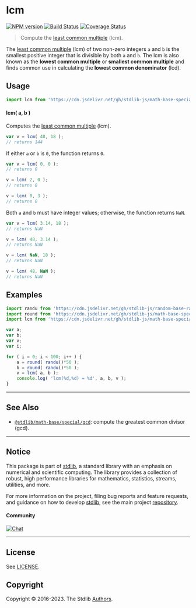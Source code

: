 <!--

@license Apache-2.0

Copyright (c) 2018 The Stdlib Authors.

Licensed under the Apache License, Version 2.0 (the "License");
you may not use this file except in compliance with the License.
You may obtain a copy of the License at

   http://www.apache.org/licenses/LICENSE-2.0

Unless required by applicable law or agreed to in writing, software
distributed under the License is distributed on an "AS IS" BASIS,
WITHOUT WARRANTIES OR CONDITIONS OF ANY KIND, either express or implied.
See the License for the specific language governing permissions and
limitations under the License.

-->

# lcm

[![NPM version][npm-image]][npm-url] [![Build Status][test-image]][test-url] [![Coverage Status][coverage-image]][coverage-url] <!-- [![dependencies][dependencies-image]][dependencies-url] -->

> Compute the [least common multiple][lcm] (lcm).

<!-- Section to include introductory text. Make sure to keep an empty line after the intro `section` element and another before the `/section` close. -->

<section class="intro">

The [least common multiple][lcm] (lcm) of two non-zero integers `a` and `b` is the smallest positive integer that is divisible by both `a` and `b`. The lcm is also known as the **lowest common multiple** or **smallest common multiple** and finds common use in calculating the **lowest common denominator** (lcd).

</section>

<!-- /.intro -->

<!-- Package usage documentation. -->



<section class="usage">

## Usage

```javascript
import lcm from 'https://cdn.jsdelivr.net/gh/stdlib-js/math-base-special-lcm@deno/mod.js';
```

#### lcm( a, b )

Computes the [least common multiple][lcm] (lcm).

```javascript
var v = lcm( 48, 18 );
// returns 144
```

If either `a` or `b` is `0`, the function returns `0`.

```javascript
var v = lcm( 0, 0 );
// returns 0

v = lcm( 2, 0 );
// returns 0

v = lcm( 0, 3 );
// returns 0
```

Both `a` and `b` must have integer values; otherwise, the function returns `NaN`.

```javascript
var v = lcm( 3.14, 18 );
// returns NaN

v = lcm( 48, 3.14 );
// returns NaN

v = lcm( NaN, 18 );
// returns NaN

v = lcm( 48, NaN );
// returns NaN
```

</section>

<!-- /.usage -->

<!-- Package usage notes. Make sure to keep an empty line after the `section` element and another before the `/section` close. -->

<section class="notes">

</section>

<!-- /.notes -->

<!-- Package usage examples. -->

<section class="examples">

## Examples

<!-- eslint no-undef: "error" -->

```javascript
import randu from 'https://cdn.jsdelivr.net/gh/stdlib-js/random-base-randu@deno/mod.js';
import round from 'https://cdn.jsdelivr.net/gh/stdlib-js/math-base-special-round@deno/mod.js';
import lcm from 'https://cdn.jsdelivr.net/gh/stdlib-js/math-base-special-lcm@deno/mod.js';

var a;
var b;
var v;
var i;

for ( i = 0; i < 100; i++ ) {
    a = round( randu()*50 );
    b = round( randu()*50 );
    v = lcm( a, b );
    console.log( 'lcm(%d,%d) = %d', a, b, v );
}
```

</section>

<!-- /.examples -->

<!-- Section to include cited references. If references are included, add a horizontal rule *before* the section. Make sure to keep an empty line after the `section` element and another before the `/section` close. -->

<section class="references">

</section>

<!-- /.references -->

<!-- Section for related `stdlib` packages. Do not manually edit this section, as it is automatically populated. -->

<section class="related">

* * *

## See Also

-   <span class="package-name">[`@stdlib/math-base/special/gcd`][@stdlib/math/base/special/gcd]</span><span class="delimiter">: </span><span class="description">compute the greatest common divisor (gcd).</span>

</section>

<!-- /.related -->

<!-- Section for all links. Make sure to keep an empty line after the `section` element and another before the `/section` close. -->


<section class="main-repo" >

* * *

## Notice

This package is part of [stdlib][stdlib], a standard library with an emphasis on numerical and scientific computing. The library provides a collection of robust, high performance libraries for mathematics, statistics, streams, utilities, and more.

For more information on the project, filing bug reports and feature requests, and guidance on how to develop [stdlib][stdlib], see the main project [repository][stdlib].

#### Community

[![Chat][chat-image]][chat-url]

---

## License

See [LICENSE][stdlib-license].


## Copyright

Copyright &copy; 2016-2023. The Stdlib [Authors][stdlib-authors].

</section>

<!-- /.stdlib -->

<!-- Section for all links. Make sure to keep an empty line after the `section` element and another before the `/section` close. -->

<section class="links">

[npm-image]: http://img.shields.io/npm/v/@stdlib/math-base-special-lcm.svg
[npm-url]: https://npmjs.org/package/@stdlib/math-base-special-lcm

[test-image]: https://github.com/stdlib-js/math-base-special-lcm/actions/workflows/test.yml/badge.svg?branch=main
[test-url]: https://github.com/stdlib-js/math-base-special-lcm/actions/workflows/test.yml?query=branch:main

[coverage-image]: https://img.shields.io/codecov/c/github/stdlib-js/math-base-special-lcm/main.svg
[coverage-url]: https://codecov.io/github/stdlib-js/math-base-special-lcm?branch=main

<!--

[dependencies-image]: https://img.shields.io/david/stdlib-js/math-base-special-lcm.svg
[dependencies-url]: https://david-dm.org/stdlib-js/math-base-special-lcm/main

-->

[chat-image]: https://img.shields.io/gitter/room/stdlib-js/stdlib.svg
[chat-url]: https://app.gitter.im/#/room/#stdlib-js_stdlib:gitter.im

[stdlib]: https://github.com/stdlib-js/stdlib

[stdlib-authors]: https://github.com/stdlib-js/stdlib/graphs/contributors

[umd]: https://github.com/umdjs/umd
[es-module]: https://developer.mozilla.org/en-US/docs/Web/JavaScript/Guide/Modules

[deno-url]: https://github.com/stdlib-js/math-base-special-lcm/tree/deno
[umd-url]: https://github.com/stdlib-js/math-base-special-lcm/tree/umd
[esm-url]: https://github.com/stdlib-js/math-base-special-lcm/tree/esm
[branches-url]: https://github.com/stdlib-js/math-base-special-lcm/blob/main/branches.md

[stdlib-license]: https://raw.githubusercontent.com/stdlib-js/math-base-special-lcm/main/LICENSE

[lcm]: https://en.wikipedia.org/wiki/Least_common_multiple

<!-- <related-links> -->

[@stdlib/math/base/special/gcd]: https://github.com/stdlib-js/math-base-special-gcd/tree/deno

<!-- </related-links> -->

</section>

<!-- /.links -->
